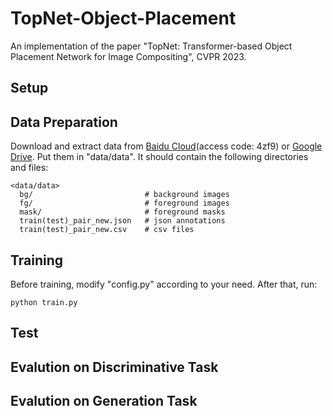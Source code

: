# TopNet-Object-Placement
An implementation of the paper "TopNet: Transformer-based Object Placement Network for Image Compositing", CVPR 2023.

## Setup

## Data Preparation
Download and extract data from  [Baidu Cloud](https://pan.baidu.com/s/10JBpXBMZybEl5FTqBlq-hQ)(access code: 4zf9) or [Google Drive](https://drive.google.com/file/d/1VBTCO3QT1hqzXre1wdWlndJR97SI650d/view?pli=1). Put them in "data/data". It should contain the following directories and files:
```
<data/data>
  bg/                         # background images
  fg/                         # foreground images
  mask/                       # foreground masks
  train(test)_pair_new.json   # json annotations 
  train(test)_pair_new.csv    # csv files
```
## Training
Before training, modify "config.py" according to your need. After that, run:
```
python train.py
```
## Test

## Evalution on Discriminative Task

## Evalution on Generation Task
